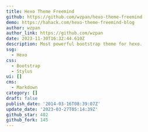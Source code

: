 ```yaml
---
title: Hexo Theme Freemind
github: https://github.com/wzpan/hexo-theme-freemind
demo: https://hahack.com/hexo-theme-freemind-blog
author: wzpan
author_link: https://github.com/wzpan
date: 2023-11-30T16:32:44.610Z
description: Most powerful bootstrap theme for hexo.
ssg:
  - Hexo
css:
  - Bootstrap
  - Stylus
ui: []
cms:
  - Markdown
category: []
draft: false
publish_date: '2014-03-16T08:39:07Z'
update_date: '2023-03-27T05:14:39Z'
github_star: 402
github_fork: 145
---
```

